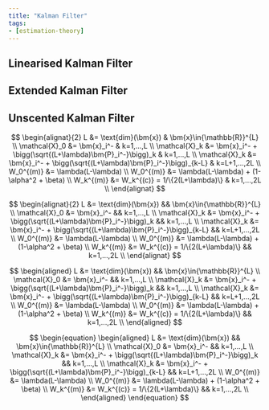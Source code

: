 ```yaml
---
title: "Kalman Filter"
tags:
- [estimation-theory]
---
```


## Linearised Kalman Filter

## Extended Kalman Filter

## Unscented Kalman Filter

$$
\begin{alignat}{2}
    L                   &= \text{dim}(\bm{x})                                              & \bm{x}\in{\mathbb{R}}^{L} \\
    \mathcal{X}_0       &= \bm{x}_i^-                                                      & k=1,...,L                 \\
    \mathcal{X}_k       &= \bm{x}_i^- + \bigg(\sqrt{(L+\lambda)\bm{P}_i^-}\bigg)_k         & k=1,...,L                 \\
    \mathcal{X}_k       &= \bm{x}_i^- + \bigg(\sqrt{(L+\lambda)\bm{P}_i^-}\bigg)_{k-L}     & k=L+1,...,2L              \\
    W_0^{(m)}           &= \lambda(L-\lambda)                                                                           \\
    W_0^{(m)}           &= \lambda(L-\lambda) + (1-\alpha^2 + \beta)                                                    \\
    W_k^{(m)}           &= W_k^{(c)} = 1/\{2(L+\lambda)\}                                  & k=1,...,2L                \\
\end{alignat}
$$

$$
\begin{alignat}{2}
    L                   &= \text{dim}(\bm{x})                                              && \bm{x}\in{\mathbb{R}}^{L} \\
    \mathcal{X}_0       &= \bm{x}_i^-                                                      && k=1,...,L                 \\
    \mathcal{X}_k       &= \bm{x}_i^- + \bigg(\sqrt{(L+\lambda)\bm{P}_i^-}\bigg)_k         && k=1,...,L                 \\
    \mathcal{X}_k       &= \bm{x}_i^- + \bigg(\sqrt{(L+\lambda)\bm{P}_i^-}\bigg)_{k-L}     && k=L+1,...,2L              \\
    W_0^{(m)}           &= \lambda(L-\lambda)                                                                           \\
    W_0^{(m)}           &= \lambda(L-\lambda) + (1-\alpha^2 + \beta)                                                    \\
    W_k^{(m)}           &= W_k^{(c)} = 1/\{2(L+\lambda)\}                                  && k=1,...,2L                \\
\end{alignat}
$$

$$
\begin{aligned}
    L                   &= \text{dim}(\bm{x})                                              && \bm{x}\in{\mathbb{R}}^{L} \\
    \mathcal{X}_0       &= \bm{x}_i^-                                                      && k=1,...,L                 \\
    \mathcal{X}_k       &= \bm{x}_i^- + \bigg(\sqrt{(L+\lambda)\bm{P}_i^-}\bigg)_k         && k=1,...,L                 \\
    \mathcal{X}_k       &= \bm{x}_i^- + \bigg(\sqrt{(L+\lambda)\bm{P}_i^-}\bigg)_{k-L}     && k=L+1,...,2L              \\
    W_0^{(m)}           &= \lambda(L-\lambda)                                                                           \\
    W_0^{(m)}           &= \lambda(L-\lambda) + (1-\alpha^2 + \beta)                                                    \\
    W_k^{(m)}           &= W_k^{(c)} = 1/\{2(L+\lambda)\}                                  && k=1,...,2L                \\
\end{aligned}
$$

$$
\begin{equation}
\begin{aligned}
    L                   &= \text{dim}(\bm{x})                                              && \bm{x}\in{\mathbb{R}}^{L} \\
    \mathcal{X}_0       &= \bm{x}_i^-                                                      && k=1,...,L                 \\
    \mathcal{X}_k       &= \bm{x}_i^- + \bigg(\sqrt{(L+\lambda)\bm{P}_i^-}\bigg)_k         && k=1,...,L                 \\
    \mathcal{X}_k       &= \bm{x}_i^- + \bigg(\sqrt{(L+\lambda)\bm{P}_i^-}\bigg)_{k-L}     && k=L+1,...,2L              \\
    W_0^{(m)}           &= \lambda(L-\lambda)                                                                           \\
    W_0^{(m)}           &= \lambda(L-\lambda) + (1-\alpha^2 + \beta)                                                    \\
    W_k^{(m)}           &= W_k^{(c)} = 1/\{2(L+\lambda)\}                                  && k=1,...,2L                \\
\end{aligned}
\end{equation}
$$